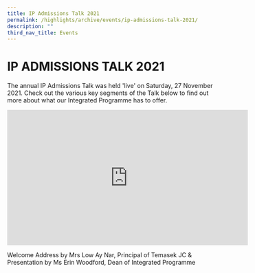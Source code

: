 ```yaml
---
title: IP Admissions Talk 2021
permalink: /highlights/archive/events/ip-admissions-talk-2021/
description: ""
third_nav_title: Events
---
```

# IP ADMISSIONS TALK 2021

The annual IP Admissions Talk was held 'live' on Saturday, 27 November 2021. Check out the various key segments of the Talk below to find out more about what our Integrated Programme has to offer.

<iframe width="560" height="315" src="https://www.youtube.com/embed/FK34ujZ5elc" title="TJC 2022 IP1 Admissions - Welcome Address by Principal and Presentation by Dean" frameborder="0" allow="accelerometer; autoplay; clipboard-write; encrypted-media; gyroscope; picture-in-picture" allowfullscreen></iframe>

Welcome Address by Mrs Low Ay Nar, Principal of Temasek JC & 
Presentation by Ms Erin Woodford, Dean of Integrated Programme